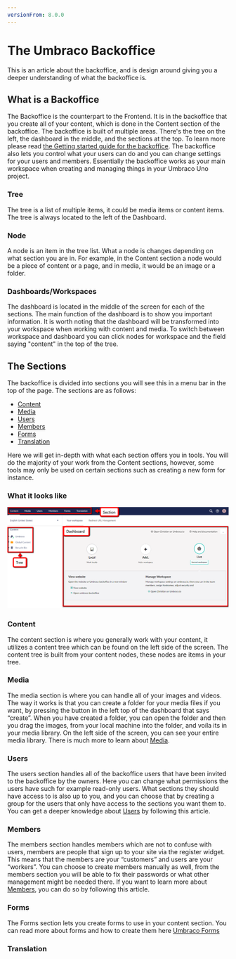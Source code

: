 ```yaml
---
versionFrom: 8.0.0
---
```


# The Umbraco Backoffice

This is an article about the backoffice, and is design around giving you a deeper understanding of what the backoffice is.

## What is a Backoffice

The Backoffice is the counterpart to the Frontend. It is in the backoffice that you create all of your content, which is done in the Content section of the backoffice.
The backoffice is built of multiple areas. There's the tree on the left, the dashboard in the middle, and the sections at the top. To learn more please read [the Getting started guide for the backoffice](../../../Getting-Started/Backoffice/index.md).
The backoffice also lets you control what your users can do and you can change settings for your users and members.
Essentially the backoffice works as your main workspace when creating and managing things in your Umbraco Uno project.

### Tree

The tree is a list of multiple items, it could be media items or content items.
The tree is always located to the left of the Dashboard.

### Node

A node is an item in the tree list. What a node is changes depending on what section you are in. 
For example, in the Content section a node would be a piece of content or a page, and in media, it would be an image or a folder.

### Dashboards/Workspaces

The dashboard is located in the middle of the screen for each of the sections.
The main function of the dashboard is to show you important information.
It is worth noting that the dashboard will be transformed into your workspace when working with content and media.
To switch between workspace and dashboard you can click nodes for  workspace and the field saying "content" in the top of the tree.

## The Sections

The backoffice is divided into sections you will see this in a menu bar in the top of the page. The sections are as follows:

- [Content](#Content)
- [Media](#Media)
- [Users](#Users)
- [Members](#Members)
- [Forms](#Forms)
- [Translation](#Translation)

Here we will get in-depth with what each section offers you in tools.
You will do the majority of your work from the Content sections, however, some tools may only be used on certain sections such as creating a new form for instance.

### What it looks like

![Image of the Backoffice](images/Backoffice-All.png)

### Content

The content section is where you generally work with your content, it utilizes a content tree which can be found on the left side of the screen. The content tree is built from your content nodes, these nodes are items in your tree.

### Media

The media section is where you can handle all of your images and videos. The way it works is that you can create a folder for your media files if you want, by pressing the button in the left top of the dashboard that says “create”.
When you have created a folder, you can open the folder and then you drag the images, from your local machine into the folder, and voíla its in your media library.
On the left side of the screen, you can see your entire media library.
There is much more to learn about [Media](../../Creating-Content/Manage-Media-library/index.md).

### Users

The users section handles all of the backoffice users that have been invited to the backoffice by the owners. Here you can change what permissions the users have such for example read-only users.
What sections they should have access to is also up to you, and you can choose that by creating a group for the users that only have access to the sections you want them to.
You can get a deeper knowledge about [Users](../../Manage-users/index.md) by following this article.

### Members

The members section handles members which are not to confuse with users, members are people that sign up to your site via the register widget.
This means that the members are your “customers” and users are your “workers”.
You can choose to create members manually as well, from the members section you will be able to fix their passwords or what other management might be needed there.
If you want to learn more about [Members](../../Manage-users/index.md), you can do so by following this article.

### Forms

The Forms section lets you create forms to use in your content section.
You can read more about forms and how to create them here [Umbraco Forms](../../../UmbracoForms/index.md)

### Translation

